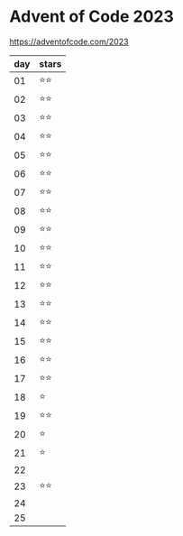 # Advent of Code 2023

https://adventofcode.com/2023

|  day  | stars |
| ----- | ----- |
|   01  |  ⭐⭐ |
|   02  |  ⭐⭐ |
|   03  |  ⭐⭐ |
|   04  |  ⭐⭐ |
|   05  |  ⭐⭐ |
|   06  |  ⭐⭐ |
|   07  |  ⭐⭐ |
|   08  |  ⭐⭐ |
|   09  |  ⭐⭐ |
|   10  |  ⭐⭐ |
|   11  |  ⭐⭐ |
|   12  |  ⭐⭐ |
|   13  |  ⭐⭐ |
|   14  |  ⭐⭐ |
|   15  |  ⭐⭐ |
|   16  |  ⭐⭐ |
|   17  |  ⭐⭐ |
|   18  |  ⭐   |
|   19  |  ⭐⭐ |
|   20  |  ⭐   |
|   21  |  ⭐   |
|   22  |       |
|   23  |  ⭐⭐ |
|   24  |       |
|   25  |       |
